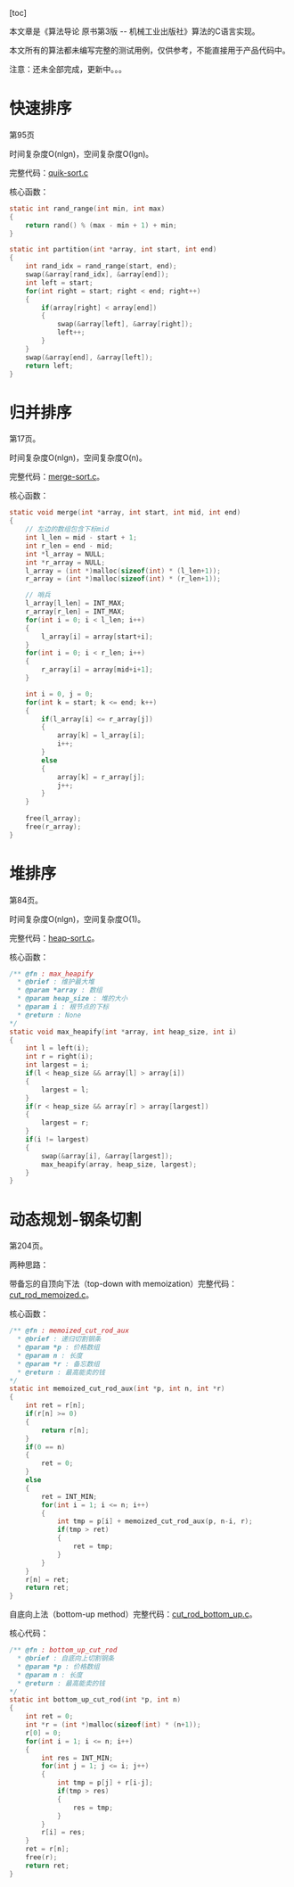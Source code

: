 [toc]

本文章是《算法导论 原书第3版 -- 机械工业出版社》算法的C语言实现。

本文所有的算法都未编写完整的测试用例，仅供参考，不能直接用于产品代码中。

注意：还未全部完成，更新中。。。

# 快速排序

第95页

时间复杂度O(nlgn)，空间复杂度O(lgn)。

完整代码：[quik-sort.c](https://gitee.com/lioneie/blog/blob/master/algorithms-%E7%AE%97%E6%B3%95/introduction-to-algorithms-%E7%AE%97%E6%B3%95%E5%AF%BC%E8%AE%BA/quick-sort.c)

核心函数：

```c
static int rand_range(int min, int max)
{
    return rand() % (max - min + 1) + min;
}

static int partition(int *array, int start, int end)
{
    int rand_idx = rand_range(start, end);
    swap(&array[rand_idx], &array[end]);
    int left = start;
    for(int right = start; right < end; right++)
    {   
        if(array[right] < array[end])
        {
            swap(&array[left], &array[right]);
            left++;
        }
    }   
    swap(&array[end], &array[left]);
    return left;
}
```

# 归并排序

第17页。

时间复杂度O(nlgn)，空间复杂度O(n)。

完整代码：[merge-sort.c](https://gitee.com/lioneie/blog/blob/master/algorithms-%E7%AE%97%E6%B3%95/introduction-to-algorithms-%E7%AE%97%E6%B3%95%E5%AF%BC%E8%AE%BA/merge-sort.c)。

核心函数：

```c
static void merge(int *array, int start, int mid, int end)
{
    // 左边的数组包含下标mid
    int l_len = mid - start + 1;
    int r_len = end - mid;
    int *l_array = NULL;
    int *r_array = NULL;
    l_array = (int *)malloc(sizeof(int) * (l_len+1));
    r_array = (int *)malloc(sizeof(int) * (r_len+1));

    // 哨兵
    l_array[l_len] = INT_MAX;
    r_array[r_len] = INT_MAX;
    for(int i = 0; i < l_len; i++)
    {   
        l_array[i] = array[start+i];
    }   
    for(int i = 0; i < r_len; i++)
    {   
        r_array[i] = array[mid+i+1];
    }   

    int i = 0, j = 0;
    for(int k = start; k <= end; k++)
    {   
        if(l_array[i] <= r_array[j])
        {
            array[k] = l_array[i];
            i++;
        }
        else
        {
            array[k] = r_array[j];
            j++;
        }
    }   
    
    free(l_array);
    free(r_array);
}
```

# 堆排序

第84页。

时间复杂度O(nlgn)，空间复杂度O(1)。

完整代码：[heap-sort.c](https://gitee.com/lioneie/blog/blob/master/algorithms-%E7%AE%97%E6%B3%95/introduction-to-algorithms-%E7%AE%97%E6%B3%95%E5%AF%BC%E8%AE%BA/heap-sort.c)。

核心函数：

```c
/** @fn : max_heapify
  * @brief : 维护最大堆
  * @param *array : 数组
  * @param heap_size : 堆的大小
  * @param i : 根节点的下标
  * @return : None
*/
static void max_heapify(int *array, int heap_size, int i)
{
    int l = left(i);
    int r = right(i);
    int largest = i;
    if(l < heap_size && array[l] > array[i])
    {
        largest = l;
    }
    if(r < heap_size && array[r] > array[largest])
    {
        largest = r;
    }
    if(i != largest)
    {
        swap(&array[i], &array[largest]);
        max_heapify(array, heap_size, largest);
    }
}
```

# 动态规划-钢条切割

第204页。

两种思路：

带备忘的自顶向下法（top-down with memoization）完整代码：[cut_rod_memoized.c](https://gitee.com/lioneie/blog/blob/master/algorithms-%E7%AE%97%E6%B3%95/introduction-to-algorithms-%E7%AE%97%E6%B3%95%E5%AF%BC%E8%AE%BA/cut_rod_memoized.c)。

核心函数：

```c
/** @fn : memoized_cut_rod_aux
  * @brief : 递归切割钢条
  * @param *p : 价格数组
  * @param n : 长度
  * @param *r : 备忘数组
  * @return : 最高能卖的钱
*/
static int memoized_cut_rod_aux(int *p, int n, int *r)
{
    int ret = r[n];
    if(r[n] >= 0)
    {
        return r[n];
    }
    if(0 == n)
    {
        ret = 0;
    }
    else
    {
        ret = INT_MIN;
        for(int i = 1; i <= n; i++)
        {
            int tmp = p[i] + memoized_cut_rod_aux(p, n-i, r);
            if(tmp > ret)
            {
                ret = tmp;
            }
        }
    }
    r[n] = ret;
    return ret;
}
```

自底向上法（bottom-up method）完整代码：[cut_rod_bottom_up.c](https://gitee.com/lioneie/blog/blob/master/algorithms-%E7%AE%97%E6%B3%95/introduction-to-algorithms-%E7%AE%97%E6%B3%95%E5%AF%BC%E8%AE%BA/cut_rod_bottom_up.c)。

核心代码：

```c
/** @fn : bottom_up_cut_rod
  * @brief : 自底向上切割钢条
  * @param *p : 价格数组
  * @param n : 长度
  * @return : 最高能卖的钱
*/
static int bottom_up_cut_rod(int *p, int n)
{
    int ret = 0;
    int *r = (int *)malloc(sizeof(int) * (n+1));
    r[0] = 0;
    for(int i = 1; i <= n; i++)
    {
        int res = INT_MIN;
        for(int j = 1; j <= i; j++)
        {
            int tmp = p[j] + r[i-j];
            if(tmp > res)
            {
                res = tmp;
            }
        }
        r[i] = res;
    }
    ret = r[n];
    free(r);
    return ret;
}
```

